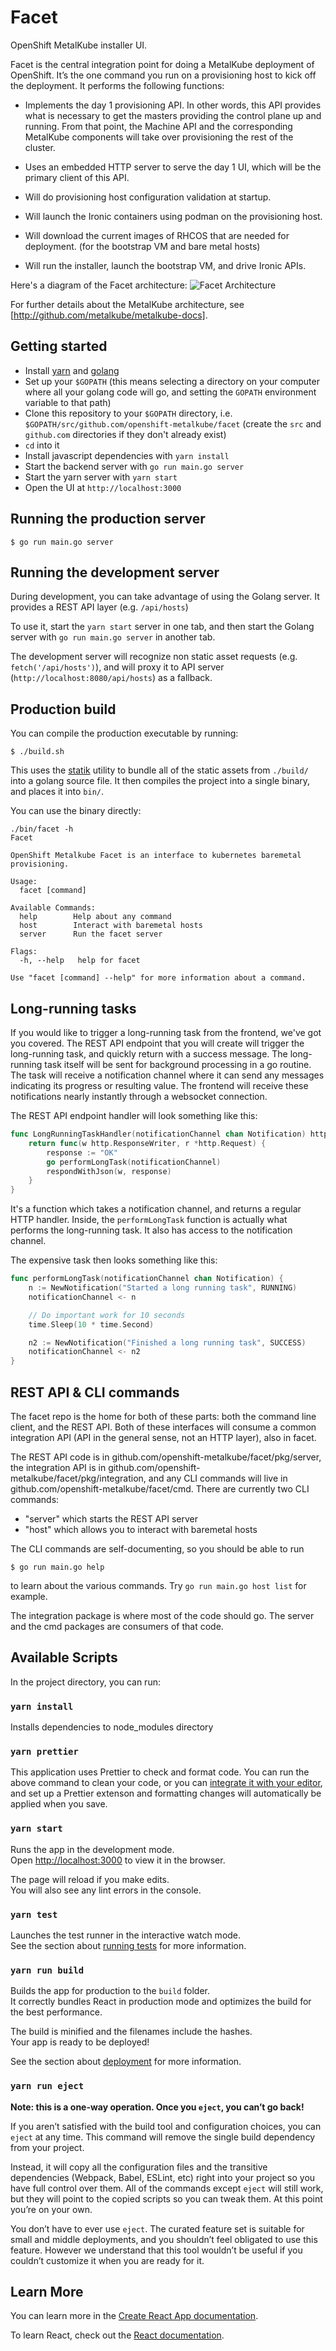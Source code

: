 # Facet

OpenShift MetalKube installer UI.

Facet is the central integration point for doing a MetalKube deployment of
OpenShift. It’s the one command you run on a provisioning host to kick off the
deployment. It performs the following functions:

- Implements the day 1 provisioning API. In other words, this API provides what
  is necessary to get the masters providing the control plane up and running.
  From that point, the Machine API and the corresponding MetalKube components
  will take over provisioning the rest of the cluster.

- Uses an embedded HTTP server to serve the day 1 UI, which will be the primary
  client of this API.

- Will do provisioning host configuration validation at startup.

- Will launch the Ironic containers using podman on the provisioning host.

- Will download the current images of RHCOS that are needed for deployment. (for
  the bootstrap VM and bare metal hosts)

- Will run the installer, launch the bootstrap VM, and drive Ironic APIs.

Here's a diagram of the Facet architecture:
![Facet Architecture](/images/Facet_Architecture.png)

For further details about the MetalKube architecture, see
[http://github.com/metalkube/metalkube-docs].

## Getting started

- Install [yarn][1] and [golang][2]
- Set up your `$GOPATH` (this means selecting a directory on your computer where
  all your golang code will go, and setting the `GOPATH` environment variable to
  that path)
- Clone this repository to your `$GOPATH` directory, i.e.
  `$GOPATH/src/github.com/openshift-metalkube/facet` (create the `src` and `github.com`
  directories if they don't already exist)
- `cd` into it
- Install javascript dependencies with `yarn install`
- Start the backend server with `go run main.go server`
- Start the yarn server with `yarn start`
- Open the UI at `http://localhost:3000`

[1]: https://yarnpkg.com/en/
[2]: https://golang.org/

## Running the production server

```
$ go run main.go server
```

## Running the development server

During development, you can take advantage of using the Golang server. It
provides a REST API layer (e.g. `/api/hosts`)

To use it, start the `yarn start` server in one tab, and then start the Golang
server with `go run main.go server` in another tab.

The development server will recognize non static asset requests (e.g.
`fetch('/api/hosts')`), and will proxy it to API server
(`http://localhost:8080/api/hosts`) as a fallback.

## Production build

You can compile the production executable by running:

```
$ ./build.sh
```

This uses the [statik][3] utility to bundle all of the static assets from
`./build/` into a golang source file. It then compiles the project into a single
binary, and places it into `bin/`.

You can use the binary directly:

```
./bin/facet -h
Facet

OpenShift Metalkube Facet is an interface to kubernetes baremetal provisioning.

Usage:
  facet [command]

Available Commands:
  help        Help about any command
  host        Interact with baremetal hosts
  server      Run the facet server

Flags:
  -h, --help   help for facet

Use "facet [command] --help" for more information about a command.
```

[3]: https://github.com/rakyll/statik

## Long-running tasks

If you would like to trigger a long-running task from the frontend, we've got
you covered. The REST API endpoint that you will create will trigger the
long-running task, and quickly return with a success message. The long-running
task itself will be sent for background processing in a go routine. The task
will receive a notification channel where it can send any messages indicating
its progress or resulting value. The frontend will receive these notifications
nearly instantly through a websocket connection.

The REST API endpoint handler will look something like this:

```go
func LongRunningTaskHandler(notificationChannel chan Notification) http.HandlerFunc {
    return func(w http.ResponseWriter, r *http.Request) {
        response := "OK"
        go performLongTask(notificationChannel)
        respondWithJson(w, response)
    }
}
```

It's a function which takes a notification channel, and returns a regular HTTP
handler. Inside, the `performLongTask` function is actually what performs the
long-running task. It also has access to the notification channel.

The expensive task then looks something like this:

```go
func performLongTask(notificationChannel chan Notification) {
    n := NewNotification("Started a long running task", RUNNING)
    notificationChannel <- n

    // Do important work for 10 seconds
    time.Sleep(10 * time.Second)

    n2 := NewNotification("Finished a long running task", SUCCESS)
    notificationChannel <- n2
}
```

## REST API & CLI commands

The facet repo is the home for both of these parts: both the command line
client, and the REST API. Both of these interfaces will consume a common
integration API (API in the general sense, not an HTTP layer), also in facet.

The REST API code is in github.com/openshift-metalkube/facet/pkg/server, the integration
API is in github.com/openshift-metalkube/facet/pkg/integration, and any CLI commands will
live in github.com/openshift-metalkube/facet/cmd. There are currently two CLI commands:

- "server" which starts the REST API server
- "host" which allows you to interact with baremetal hosts

The CLI commands are self-documenting, so you should be able to run

```
$ go run main.go help
```

to learn about the various commands. Try `go run main.go host list` for example.

The integration package is where most of the code should go. The server and the
cmd packages are consumers of that code.

## Available Scripts

In the project directory, you can run:

### `yarn install`

Installs dependencies to node_modules directory

### `yarn prettier`

This application uses Prettier to check and format code. You can run the above command to clean your code, or you can [integrate it with your editor](https://prettier.io/docs/en/editors.html), and set up a Prettier extenson and formatting changes will automatically be applied when you save.

### `yarn start`

Runs the app in the development mode.<br> Open
[http://localhost:3000](http://localhost:3000) to view it in the browser.

The page will reload if you make edits.<br> You will also see any lint errors in
the console.

### `yarn test`

Launches the test runner in the interactive watch mode.<br> See the section
about
[running tests](https://facebook.github.io/create-react-app/docs/running-tests)
for more information.

### `yarn run build`

Builds the app for production to the `build` folder.<br> It correctly bundles
React in production mode and optimizes the build for the best performance.

The build is minified and the filenames include the hashes.<br> Your app is
ready to be deployed!

See the section about
[deployment](https://facebook.github.io/create-react-app/docs/deployment) for
more information.

### `yarn run eject`

**Note: this is a one-way operation. Once you `eject`, you can’t go back!**

If you aren’t satisfied with the build tool and configuration choices, you can
`eject` at any time. This command will remove the single build dependency from
your project.

Instead, it will copy all the configuration files and the transitive
dependencies (Webpack, Babel, ESLint, etc) right into your project so you have
full control over them. All of the commands except `eject` will still work, but
they will point to the copied scripts so you can tweak them. At this point
you’re on your own.

You don’t have to ever use `eject`. The curated feature set is suitable for
small and middle deployments, and you shouldn’t feel obligated to use this
feature. However we understand that this tool wouldn’t be useful if you couldn’t
customize it when you are ready for it.

## Learn More

You can learn more in the
[Create React App documentation](https://facebook.github.io/create-react-app/docs/getting-started).

To learn React, check out the [React documentation](https://reactjs.org/).
